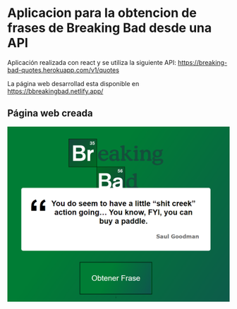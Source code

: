 # Aplicacion para la obtencion de frases de Breaking Bad desde una API

Aplicación realizada con react y se utiliza la siguiente API: https://breaking-bad-quotes.herokuapp.com/v1/quotes

La página web desarrollad esta disponible en https://bbreakingbad.netlify.app/

## Página web creada

![Página de Breaking Bad](/screenshot/breakingbad.png)
